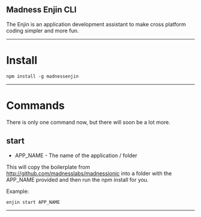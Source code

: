 ## Madness Enjin CLI

The Enjin is an application development assistant to make cross platform coding simpler and more fun.

---
# Install

```npm install -g madnessenjin```

---

# Commands

There is only one command now, but there will soon be a lot more.

## start

- APP_NAME - The name of the application / folder

This will copy the boilerplate from http://github.com/madnesslabs/madnessionic into a folder with the APP_NAME provided and then run the npm install for you.

Example:

```enjin start APP_NAME```

---
